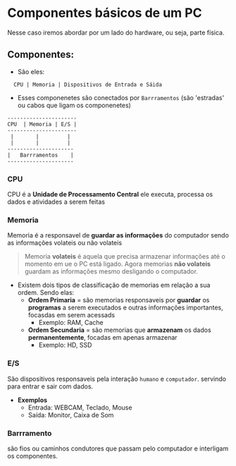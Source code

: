 # Componentes básicos de um PC
Nesse caso iremos abordar por um lado do hardware, ou seja, parte física.

## Componentes:
- São eles:
```
  CPU | Memoria | Dispositivos de Entrada e Sáida
```

- Esses componenetes são conectados por `Barrramentos` (são 'estradas' ou cabos que ligam os componenetes)

```
----------------------
CPU  | Memoria | E/S |
----------------------
 |       |         |
 |       |         |
---------------------
|   Barrramentos    |
---------------------
```

### CPU
CPU é a **Unidade de Processamento Central** ele executa, processa os dados e atividades a serem feitas

### Memoria 
Memoria é a responsavel de __guardar as informações__ do computador sendo as informações volateis ou não volateis

> Memoria __volateis__ é aquela que precisa armazenar informações até o momento em ue o PC está ligado. Agora memorias __não volateis__ guardam as informações mesmo desligando o computador.

- Existem dois tipos de classificação de memorias em relação a sua ordem. Sendo elas:
    - __Ordem Primaria__ = são memorias responsaveis por __guardar__ os __programas__ a serem executados e outras informações importantes, focasdas em serem acessads
        - Exemplo: RAM, Cache
    - __Ordem Secundaria__ = são memorias que **armazenam** os dados **permanentemente**, focadas em apenas armazenar
        - Exemplo: HD, SSD
    
### E/S 
São dispositivos responsaveis pela interação `humano` e `computador`.
servindo para entrar e sair com dados.
- __Exemplos__
    - Entrada: WEBCAM, Teclado, Mouse
    - Saída: Monitor, Caixa de Som

### Barrramento 
são fios ou caminhos condutores que passam pelo computador e interligam os componentes.

